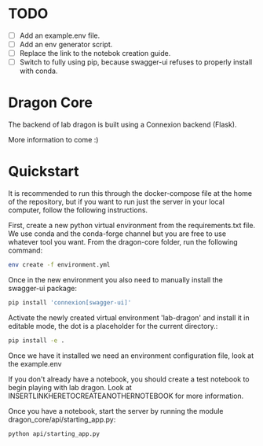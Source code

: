 # TODO 

- [ ] Add an example.env file.
- [ ] Add an env generator script.
- [ ] Replace the link to the notebok creation guide.
- [ ] Switch to fully using pip, because swagger-ui refuses to properly install with conda.

# Dragon Core

The backend of lab dragon is built using a Connexion backend (Flask).

More information to come :)

# Quickstart

It is recommended to run this through the docker-compose file at the home of the repository, but if you want to run just the server in your local computer, follow the following instructions.

First, create a new python virtual environment from the requirements.txt file. We use conda and the conda-forge channel but you are free to use whatever tool you want. From the dragon-core folder, run the following command:

```bash
env create -f environment.yml
```

Once in the new environment you also need to manually install the swagger-ui package:

```bash
pip install 'connexion[swagger-ui]'
```

Activate the newly created virtual environment 'lab-dragon' and install it in editable mode, the dot is a placeholder for the current directory.:

```bash
pip install -e .
```

Once we have it installed we need an environment configuration file, look at the example.env 

If you don't already have a notebook, you should create a test notebook to begin playing with lab dragon. Look at INSERTLINKHERETOCREATEANOTHERNOTEBOOK for more information.

Once you have a notebook, start the server by running the module dragon_core/api/starting_app.py:

```bash
python api/starting_app.py
```

